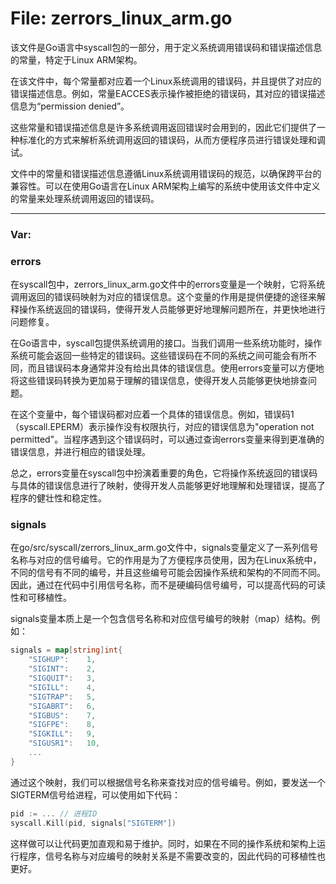 # File: zerrors_linux_arm.go

该文件是Go语言中syscall包的一部分，用于定义系统调用错误码和错误描述信息的常量，特定于Linux ARM架构。

在该文件中，每个常量都对应着一个Linux系统调用的错误码，并且提供了对应的错误描述信息。例如，常量EACCES表示操作被拒绝的错误码，其对应的错误描述信息为“permission denied”。

这些常量和错误描述信息是许多系统调用返回错误时会用到的，因此它们提供了一种标准化的方式来解析系统调用返回的错误码，从而方便程序员进行错误处理和调试。

文件中的常量和错误描述信息遵循Linux系统调用错误码的规范，以确保跨平台的兼容性。可以在使用Go语言在Linux ARM架构上编写的系统中使用该文件中定义的常量来处理系统调用返回的错误码。




---

### Var:

### errors

在syscall包中，zerrors_linux_arm.go文件中的errors变量是一个映射，它将系统调用返回的错误码映射为对应的错误信息。这个变量的作用是提供便捷的途径来解释操作系统返回的错误码，使得开发人员能够更好地理解问题所在，并更快地进行问题修复。

在Go语言中，syscall包提供系统调用的接口。当我们调用一些系统功能时，操作系统可能会返回一些特定的错误码。这些错误码在不同的系统之间可能会有所不同，而且错误码本身通常并没有给出具体的错误信息。使用errors变量可以方便地将这些错误码转换为更加易于理解的错误信息，使得开发人员能够更快地排查问题。

在这个变量中，每个错误码都对应着一个具体的错误信息。例如，错误码1（syscall.EPERM）表示操作没有权限执行，对应的错误信息为"operation not permitted"。当程序遇到这个错误码时，可以通过查询errors变量来得到更准确的错误信息，并进行相应的错误处理。

总之，errors变量在syscall包中扮演着重要的角色，它将操作系统返回的错误码与具体的错误信息进行了映射，使得开发人员能够更好地理解和处理错误，提高了程序的健壮性和稳定性。



### signals

在go/src/syscall/zerrors_linux_arm.go文件中，signals变量定义了一系列信号名称与对应的信号编号。它的作用是为了方便程序员使用，因为在Linux系统中，不同的信号有不同的编号，并且这些编号可能会因操作系统和架构的不同而不同。因此，通过在代码中引用信号名称，而不是硬编码信号编号，可以提高代码的可读性和可移植性。

signals变量本质上是一个包含信号名称和对应信号编号的映射（map）结构。例如：

```go
signals = map[string]int{
    "SIGHUP":    1,
    "SIGINT":    2,
    "SIGQUIT":   3,
    "SIGILL":    4,
    "SIGTRAP":   5,
    "SIGABRT":   6,
    "SIGBUS":    7,
    "SIGFPE":    8,
    "SIGKILL":   9,
    "SIGUSR1":   10,
    ...
}
```

通过这个映射，我们可以根据信号名称来查找对应的信号编号。例如，要发送一个SIGTERM信号给进程，可以使用如下代码：

```go
pid := ... // 进程ID
syscall.Kill(pid, signals["SIGTERM"])
```

这样做可以让代码更加直观和易于维护。同时，如果在不同的操作系统和架构上运行程序，信号名称与对应编号的映射关系是不需要改变的，因此代码的可移植性也更好。



